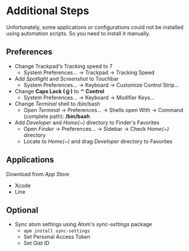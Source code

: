 # Additional Steps
Unfortunately, some applications or configurations could not be installed using automation scripts. So you need to install it manually.

## Preferences
- Change Trackpad's Tracking speed to 7
  - System Preferences... → Trackpad → Tracking Speed
- Add *Spotlight* and *Screenshot* to Touchbar
  - System Preferences... → Keyboard → Customize Control Strip...
- Change **Caps Lock (⇪)** to **⌃ Control**
  - System Preferences... → Keyboard → Modifier Keys...
- Change *Terminal* shell to /bin/bash
  - Open *Terminal* → Preferences... → Shells open With → Command (complete path): **/bin/bash**
- Add *Developer* and *Home(~)* directory to Finder's Favorites
  - Open *Finder* → Preferences... → Sidebar → Check *Home(~)* directory
  - Locate to *Home(~)* and drag *Developer* directory to Favorites

## Applications
Download from *App Store*
- Xcode
- Line

## Optional
- Sync atom settings using Atom's *sync-settings* package
  - `apm install sync-settings`
  - Set Personal Access Token
  - Set Gist ID

